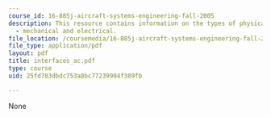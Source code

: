 ```yaml
---
course_id: 16-885j-aircraft-systems-engineering-fall-2005
description: This resource contains information on the types of physical interfaces
  - mechanical and electrical.
file_location: /coursemedia/16-885j-aircraft-systems-engineering-fall-2005/25fd783dbdc753a8bc77239904f389fb_interfaces_ac.pdf
file_type: application/pdf
layout: pdf
title: interfaces_ac.pdf
type: course
uid: 25fd783dbdc753a8bc77239904f389fb

---
```

None